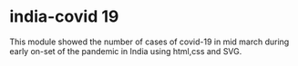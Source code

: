 # india-covid 19
This module showed the number of cases of covid-19 in mid march during early on-set of the pandemic in India using html,css and SVG.
